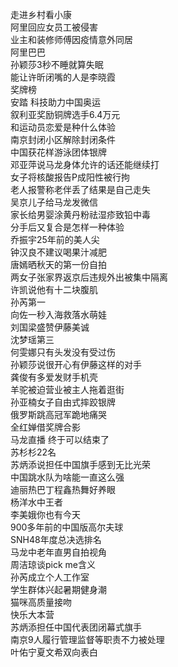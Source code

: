走进乡村看小康  
阿里回应女员工被侵害  
业主和装修师傅因疫情意外同居  
阿里巴巴  
孙颖莎3秒不睡就算失眠  
能让许昕闭嘴的人是李晓霞  
奖牌榜  
安踏 科技助力中国奥运  
叙利亚奖励铜牌选手6.4万元  
和运动员恋爱是种什么体验  
南京封闭小区解除封闭条件  
中国获花样游泳团体银牌  
邓亚萍说马龙身体允许的话还能继续打  
女子将核酸报告P成阳性被行拘  
老人报警称老伴丢了结果是自己走失  
吴京儿子给马龙发微信  
家长给男婴涂黄丹粉祛湿疹致铅中毒  
分手后又复合是怎样一种体验  
乔振宇25年前的美人尖  
钟汉良不建议喝果汁减肥  
唐嫣晒秋天的第一份自拍  
两女子张家界返京后违规外出被集中隔离  
许凯说他有十二块腹肌  
孙芮第一  
向佐一秒入海救落水萌娃  
刘国梁盛赞伊藤美诚  
沈梦瑶第三  
何雯娜只有头发没有受过伤  
孙颖莎说很开心有伊藤这样的对手  
龚俊有多爱发财手机壳  
羊驼被迫营业被主人拖着逛街  
孙亚楠女子自由式摔跤银牌  
俄罗斯跳高冠军跪地痛哭  
全红婵借奖牌合影  
马龙直播 终于可以结束了  
苏杉杉22名  
苏炳添说担任中国旗手感到无比光荣  
中国跳水队为啥能一直这么强  
迪丽热巴丁程鑫热舞好养眼  
杨洋水中王者  
李美娥你也有今天  
900多年前的中国版高尔夫球  
SNH48年度总决选排名  
马龙中老年直男自拍视角  
周洁琼谈pick me含义  
孙芮成立个人工作室  
学生群体兴起暑期健身潮  
猫咪高质量接吻  
快乐大本营  
苏炳添担任中国代表团闭幕式旗手  
南京9人履行管理监督等职责不力被处理  
叶佑宁夏文希双向表白  
